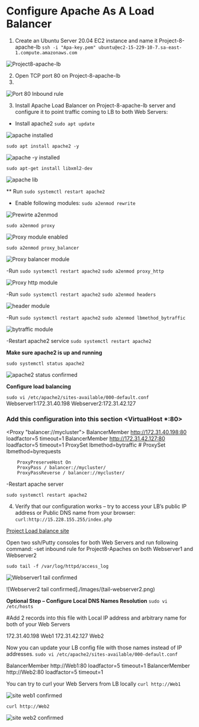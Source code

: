 # Configure Apache As A Load Balancer

1. Create an Ubuntu Server 20.04 EC2 instance and name it Project-8-apache-lb
`ssh -i "Apa-key.pem" ubuntu@ec2-15-229-10-7.sa-east-1.compute.amazonaws.com`

![Project8-apache-lb](./Images/lb.png)

2. Open TCP port 80 on Project-8-apache-lb
3. 
![Port 80 Inbound rule](./Images/port.png)

3. Install Apache Load Balancer on Project-8-apache-lb server and configure it to point traffic coming to LB to both Web Servers:

- Install apache2
`sudo apt update`

![apache installed](./Images/apache2.png)

`sudo apt install apache2 -y`

![apache -y installed](./Images/apache-util.png)

`sudo apt-get install libxml2-dev`

![apache lib](./Images/ap.png)

** Run 
`sudo systemctl restart apache2`

- Enable following modules:
`sudo a2enmod rewrite`

![Prewirte a2enmod](./Images/rewrite.png)

`sudo a2enmod proxy`

![Proxy module enabled](./Images/mod-proxy.png)

`sudo a2enmod proxy_balancer`

![Proxy  balancer module](./Images/proxy.png)

-Run
`sudo systemctl restart apache2`
`sudo a2enmod proxy_http`

![Proxy http module](./Images/proxy-http.png)

-Run
`sudo systemctl restart apache2`
`sudo a2enmod headers`

![header module](./Images/header.png)

-Run
`sudo systemctl restart apache2`
`sudo a2enmod lbmethod_bytraffic`

![bytraffic module](./Images/bytraffic.png)

-Restart apache2 service
`sudo systemctl restart apache2`

**Make sure apache2 is up and running**

`sudo systemctl status apache2`

![apache2 status confirmed](./Images/status.png)

**Configure load balancing**

`sudo vi /etc/apache2/sites-available/000-default.conf`
Webserver1:172.31.40.198
Webserver2:172.31.42.127

### Add this configuration into this section <VirtualHost *:80>  </VirtualHost>

<Proxy "balancer://mycluster">
               BalancerMember http://172.31.40.198:80 loadfactor=5 timeout=1
               BalancerMember http://172.31.42.127:80 loadfactor=5 timeout=1
               ProxySet lbmethod=bytraffic
               # ProxySet lbmethod=byrequests
        </Proxy>

        ProxyPreserveHost On
        ProxyPass / balancer://mycluster/
        ProxyPassReverse / balancer://mycluster/

-Restart apache server

`sudo systemctl restart apache2`

4. Verify that our configuration works – try to access your LB’s public IP address or Public DNS name from your browser:
`curl:http://15.228.155.255/index.php`

[Project Load balance site](http://15.228.155.255/index.php)

Open two ssh/Putty consoles for both Web Servers and run following command:
-set inbound rule for Project8-Apaches on both Webserver1 and Webserver2

`sudo tail -f /var/log/httpd/access_log`

![Webserver1 tail confirmed](./Images/tail-webserver1.png)

![Webserver2 tail confirmed]./Images/(tail-webserver2.png)

**Optional Step – Configure Local DNS Names Resolution**
`sudo vi /etc/hosts`

#Add 2 records into this file with Local IP address and arbitrary name for both of your Web Servers

172.31.40.198 Web1
172.31.42.127 Web2

Now you can update your LB config file with those names instead of IP addresses.
`sudo vi /etc/apache2/sites-available/000-default.conf`

BalancerMember http://Web1:80 loadfactor=5 timeout=1
BalancerMember http://Web2:80 loadfactor=5 timeout=1

You can try to curl your Web Servers from LB locally 
`curl http://Web1` 

![site web1 confirmed](./Images/curl-web1.png)

`curl http://Web2`

![site web2 confirmed](./Images/curl-web2.png)

